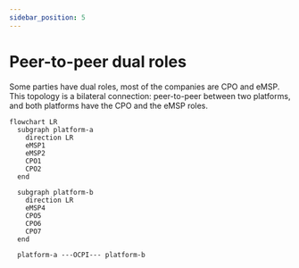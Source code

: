 ```yaml
---
sidebar_position: 5
---
```


# Peer-to-peer dual roles

Some parties have dual roles, most of the companies are CPO and eMSP.
This topology is a bilateral connection: peer-to-peer between two platforms,
and both platforms have the CPO and the eMSP roles.

```mermaid
flowchart LR
  subgraph platform-a
    direction LR
    eMSP1
    eMSP2
    CPO1
    CPO2
  end

  subgraph platform-b
    direction LR
    eMSP4
    CPO5
    CPO6
    CPO7
  end

  platform-a ---OCPI--- platform-b
```
